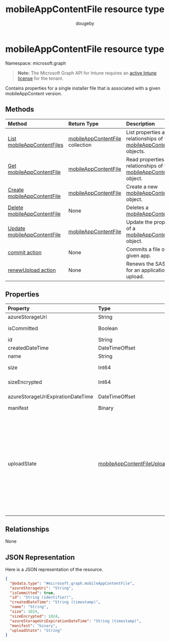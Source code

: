 ﻿---
title: "mobileAppContentFile resource type"
description: "Contains properties for a single installer file that is associated with a given mobileAppContent version."
author: "dougeby"
localization_priority: Normal
ms.prod: "intune"
doc_type: resourcePageType
---

# mobileAppContentFile resource type

Namespace: microsoft.graph

> **Note:** The Microsoft Graph API for Intune requires an [active Intune license](https://go.microsoft.com/fwlink/?linkid=839381) for the tenant.

Contains properties for a single installer file that is associated with a given mobileAppContent version.

## Methods

| Method                                                                           | Return Type                                                                         | Description                                                                                                                |
| :------------------------------------------------------------------------------- | :---------------------------------------------------------------------------------- | :------------------------------------------------------------------------------------------------------------------------- |
| [List mobileAppContentFiles](../api/intune-apps-mobileappcontentfile-list.md)    | [mobileAppContentFile](../resources/intune-apps-mobileappcontentfile.md) collection | List properties and relationships of the [mobileAppContentFile](../resources/intune-apps-mobileappcontentfile.md) objects. |
| [Get mobileAppContentFile](../api/intune-apps-mobileappcontentfile-get.md)       | [mobileAppContentFile](../resources/intune-apps-mobileappcontentfile.md)            | Read properties and relationships of the [mobileAppContentFile](../resources/intune-apps-mobileappcontentfile.md) object.  |
| [Create mobileAppContentFile](../api/intune-apps-mobileappcontentfile-create.md) | [mobileAppContentFile](../resources/intune-apps-mobileappcontentfile.md)            | Create a new [mobileAppContentFile](../resources/intune-apps-mobileappcontentfile.md) object.                              |
| [Delete mobileAppContentFile](../api/intune-apps-mobileappcontentfile-delete.md) | None                                                                                | Deletes a [mobileAppContentFile](../resources/intune-apps-mobileappcontentfile.md).                                        |
| [Update mobileAppContentFile](../api/intune-apps-mobileappcontentfile-update.md) | [mobileAppContentFile](../resources/intune-apps-mobileappcontentfile.md)            | Update the properties of a [mobileAppContentFile](../resources/intune-apps-mobileappcontentfile.md) object.                |
| [commit action](../api/intune-apps-mobileappcontentfile-commit.md)               | None                                                                                | Commits a file of a given app.                                                                                             |
| [renewUpload action](../api/intune-apps-mobileappcontentfile-renewupload.md)     | None                                                                                | Renews the SAS URI for an application file upload.                                                                         |

## Properties

| Property                          | Type                                                                                           | Description                                                                                                                                                                                                                                                                                                                                                                                                                                                                |
| :-------------------------------- | :--------------------------------------------------------------------------------------------- | :------------------------------------------------------------------------------------------------------------------------------------------------------------------------------------------------------------------------------------------------------------------------------------------------------------------------------------------------------------------------------------------------------------------------------------------------------------------------- |
| azureStorageUri                   | String                                                                                         | The Azure Storage URI.                                                                                                                                                                                                                                                                                                                                                                                                                                                     |
| isCommitted                       | Boolean                                                                                        | A value indicating whether the file is committed.                                                                                                                                                                                                                                                                                                                                                                                                                          |
| id                                | String                                                                                         | The File Id.                                                                                                                                                                                                                                                                                                                                                                                                                                                               |
| createdDateTime                   | DateTimeOffset                                                                                 | The time the file was created.                                                                                                                                                                                                                                                                                                                                                                                                                                             |
| name                              | String                                                                                         | the file name.                                                                                                                                                                                                                                                                                                                                                                                                                                                             |
| size                              | Int64                                                                                          | The size of the file prior to encryption.                                                                                                                                                                                                                                                                                                                                                                                                                                  |
| sizeEncrypted                     | Int64                                                                                          | The size of the file after encryption.                                                                                                                                                                                                                                                                                                                                                                                                                                     |
| azureStorageUriExpirationDateTime | DateTimeOffset                                                                                 | The time the Azure storage Uri expires.                                                                                                                                                                                                                                                                                                                                                                                                                                    |
| manifest                          | Binary                                                                                         | The manifest information.                                                                                                                                                                                                                                                                                                                                                                                                                                                  |
| uploadState                       | [mobileAppContentFileUploadState](../resources/intune-apps-mobileappcontentfileuploadstate.md) | The state of the current upload request. Possible values are: `success`, `transientError`, `error`, `unknown`, `azureStorageUriRequestSuccess`, `azureStorageUriRequestPending`, `azureStorageUriRequestFailed`, `azureStorageUriRequestTimedOut`, `azureStorageUriRenewalSuccess`, `azureStorageUriRenewalPending`, `azureStorageUriRenewalFailed`, `azureStorageUriRenewalTimedOut`, `commitFileSuccess`, `commitFilePending`, `commitFileFailed`, `commitFileTimedOut`. |

## Relationships

None

## JSON Representation

Here is a JSON representation of the resource.

<!-- {
  "blockType": "resource",
  "keyProperty": "id",
  "@odata.type": "microsoft.graph.mobileAppContentFile"
}
-->

```json
{
  "@odata.type": "#microsoft.graph.mobileAppContentFile",
  "azureStorageUri": "String",
  "isCommitted": true,
  "id": "String (identifier)",
  "createdDateTime": "String (timestamp)",
  "name": "String",
  "size": 1024,
  "sizeEncrypted": 1024,
  "azureStorageUriExpirationDateTime": "String (timestamp)",
  "manifest": "binary",
  "uploadState": "String"
}
```

